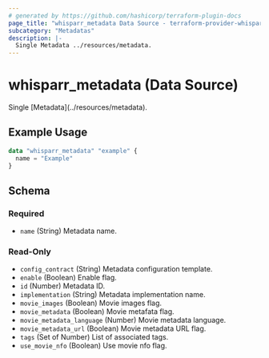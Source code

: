 ```yaml
---
# generated by https://github.com/hashicorp/terraform-plugin-docs
page_title: "whisparr_metadata Data Source - terraform-provider-whisparr"
subcategory: "Metadatas"
description: |-
  Single Metadata ../resources/metadata.
---
```


# whisparr_metadata (Data Source)

<!-- subcategory:Metadatas -->Single [Metadata](../resources/metadata).

## Example Usage

```terraform
data "whisparr_metadata" "example" {
  name = "Example"
}
```

<!-- schema generated by tfplugindocs -->
## Schema

### Required

- `name` (String) Metadata name.

### Read-Only

- `config_contract` (String) Metadata configuration template.
- `enable` (Boolean) Enable flag.
- `id` (Number) Metadata ID.
- `implementation` (String) Metadata implementation name.
- `movie_images` (Boolean) Movie images flag.
- `movie_metadata` (Boolean) Movie metafata flag.
- `movie_metadata_language` (Number) Movie metadata language.
- `movie_metadata_url` (Boolean) Movie metadata URL flag.
- `tags` (Set of Number) List of associated tags.
- `use_movie_nfo` (Boolean) Use movie nfo flag.


